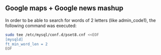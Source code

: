 Google maps + Google news mashup
--------------------------------

In order to be able to search for words of 2 letters (like admin_code1), 
the following command was executed:

```bash
sudo tee /etc/mysql/conf.d/pset8.cnf <<EOF
[mysqld]
ft_min_word_len = 2
EOF
```